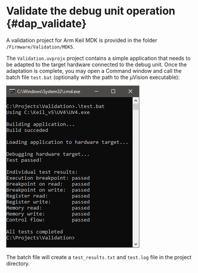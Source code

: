 # Validate the debug unit operation {#dap_validate}

A validation project for Arm Keil MDK is provided in the folder `/Firmware/Validation/MDK5`.

The `Validation.uvprojx` project contains a simple application that needs to be adapted to the target hardware connected to the debug unit. Once the adaptation is complete, you may open a Command window and call the batch file `test.bat` (optionally with the path to the µVision executable):

![Validate debug unit using target hardware and Arm Keil MDK](./images/MDK_Validation.png)

The batch file will create a `test_results.txt` and `test.log` file in the project directory.
